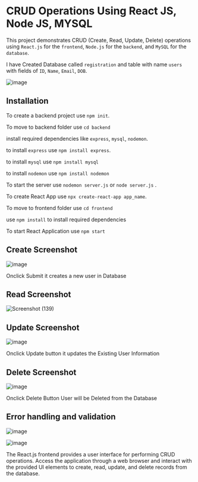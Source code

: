 
# CRUD Operations Using React JS, Node JS, MYSQL

This project demonstrates CRUD (Create, Read, Update, Delete) operations using `React.js` for the `frontend`, `Node.js` for the `backend`, and `MySQL` for the `database`.


I have Created Database called `registration` and 
table with name `users` with fields of `ID`, `Name`, `Email`, `DOB`.

![image](https://github.com/Sandeep-1405/INI8-Assignment/assets/107021866/ad2a3935-8ab5-4173-a5f4-c8f8568456bb)


## Installation

To create a backend project use `npm init`.

To move to backend folder
use `cd backend`

install required dependencies like `express`, `mysql`, `nodemon`.

to install `express` use `npm install express`.

to install `mysql` use `npm install mysql`

to install `nodemon` use `npm install nodemon`

To start the server use `nodemon server.js` 
            or
      `node server.js` .
      
To create React App use `npx create-react-app app_name`.

To move to frontend folder
use `cd frontend`

use `npm install` to install required dependencies

To start React Application use `npm start`

## Create Screenshot

![image](https://github.com/Sandeep-1405/INI8-Assignment/assets/107021866/189b25ed-0f2e-45b2-8774-7268aab7c013)

Onclick Submit it creates a new user in Database

## Read Screenshot
![Screenshot (139)](https://github.com/Sandeep-1405/INI8-Assignment/assets/107021866/1173c437-4ba8-4cc2-a311-6e22c8254582)

## Update Screenshot

![image](https://github.com/Sandeep-1405/INI8-Assignment/assets/107021866/120287a7-1649-4275-a848-89cccfd6b47b)

Onclick Update button it updates the Existing User Information

## Delete Screenshot

![image](https://github.com/Sandeep-1405/INI8-Assignment/assets/107021866/95c4678f-ac17-4ebb-b03b-6fccd970ead8)

Onclick Delete Button User will be Deleted from the Database

## Error handling and validation

![image](https://github.com/Sandeep-1405/INI8-Assignment/assets/107021866/6823c98c-4967-45d9-9aa8-a21ca9a8d06b)

![image](https://github.com/Sandeep-1405/INI8-Assignment/assets/107021866/9dd347dc-8eda-4f17-ae3a-bb322c703ef7)

The React.js frontend provides a user interface for performing CRUD operations.
Access the application through a web browser and interact with the provided UI elements to create, read, update, and delete records from the database.


